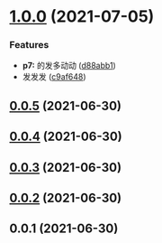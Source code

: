 # [1.0.0](https://github.com/zhangwang945/lerna-demo/compare/v0.0.5...v1.0.0) (2021-07-05)


### Features

* **p7:** 的发多动动 ([d88abb1](https://github.com/zhangwang945/lerna-demo/commit/d88abb197e943354333b0b258e638673b153744e))
* 发发发 ([c9af648](https://github.com/zhangwang945/lerna-demo/commit/c9af64891e7267a0fde2de3f7ffcf5a4d61d3a1b))



## [0.0.5](https://github.com/zhangwang945/lerna-demo/compare/v0.0.4...v0.0.5) (2021-06-30)



## [0.0.4](https://github.com/zhangwang945/lerna-demo/compare/v0.0.3...v0.0.4) (2021-06-30)



## [0.0.3](https://github.com/zhangwang945/lerna-demo/compare/v0.0.2...v0.0.3) (2021-06-30)



## [0.0.2](https://github.com/zhangwang945/lerna-demo/compare/v0.0.1...v0.0.2) (2021-06-30)



## 0.0.1 (2021-06-30)



